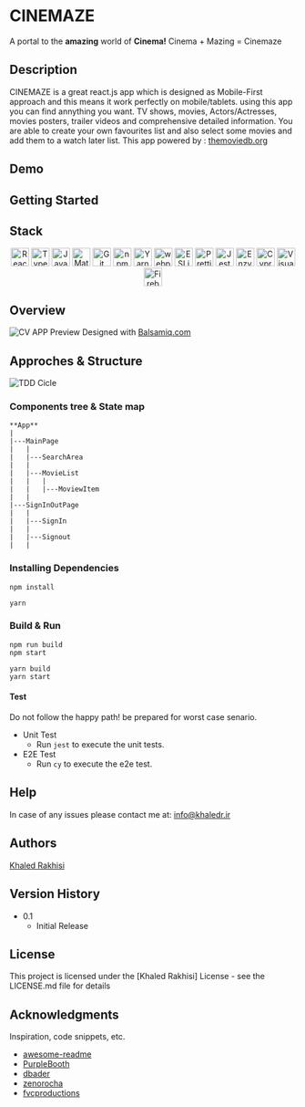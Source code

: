 # CINEMAZE

A portal to the **amazing** world of **Cinema!** Cinema + Mazing = Cinemaze

## Description

CINEMAZE is a great react.js app which is designed as Mobile-First approach and this means it work perfectly on mobile/tablets. using this app you can find annything you want. TV shows, movies, Actors/Actresses, movies posters, trailer videos and comprehensive detailed information. You are able to create your own favourites list and also select some movies and add them to a watch later list.
This app powered by : [themoviedb.org](https://api.themoviedb.org)

## Demo

## Getting Started

## Stack

<div align="center">
<a href="https://reactjs.org/" title="React"><img src="https://github.com/get-icon/geticon/raw/master/icons/react.svg" alt="React" width="32px" height="32px"></a>
<a href="https://www.typescriptlang.org/" title="Typescript"><img src="https://github.com/get-icon/geticon/raw/master/icons/typescript-icon.svg" alt="Typescript" width="32px" height="32px"></a>
<a href="https://developer.mozilla.org/en-US/docs/Web/JavaScript" title="JavaScript"><img src="https://github.com/get-icon/geticon/raw/master/icons/javascript.svg" alt="JavaScript" width="32px" height="32px"></a>
<a href="https://material-ui.com/" title="Material UI"><img src="https://github.com/get-icon/geticon/raw/master/icons/material-ui.svg" alt="Material UI" width="32px" height="32px"></a>
<a href="https://git-scm.com/" title="Git"><img src="https://github.com/get-icon/geticon/raw/master/icons/git-icon.svg" alt="Git" width="32px" height="32px"></a>
<a href="https://www.npmjs.com/" title="npm"><img src="https://github.com/get-icon/geticon/raw/master/icons/npm.svg" alt="npm" width="32px" height="32px"></a>
<a href="https://yarnpkg.com/" title="Yarn"><img src="https://github.com/get-icon/geticon/raw/master/icons/yarn.svg" alt="Yarn" width="32px" height="32px"></a>
<a href="https://webpack.js.org/" title="webpack"><img src="https://github.com/get-icon/geticon/raw/master/icons/webpack.svg" alt="webpack" width="32px" height="32px"></a>
<a href="https://eslint.org/" title="ESLint"><img src="https://github.com/get-icon/geticon/raw/master/icons/eslint.svg" alt="ESLint" width="32px" height="32px"></a>
<a href="https://prettier.io/" title="Prettier"><img src="https://github.com/get-icon/geticon/raw/master/icons/prettier.svg" alt="Prettier" width="32px" height="32px"></a>
<a href="https://jestjs.io/" title="Jest"><img src="https://github.com/get-icon/geticon/raw/master/icons/jest.svg" alt="Jest" width="32px" height="32px"></a>
<a href="https://github.com/enzymejs/enzyme" title="Enzyme"><img src="https://github.com/get-icon/geticon/raw/master/icons/enzyme.svg" alt="Enzyme" width="32px" height="32px"></a>
<a href="https://www.cypress.io/" title="Cypress"><img src="https://github.com/get-icon/geticon/raw/master/icons/cypress.svg" alt="Cypress" width="32px" height="32px"></a>
<a href="https://code.visualstudio.com/" title="Visual Studio Code"><img src="https://github.com/get-icon/geticon/raw/master/icons/visual-studio-code.svg" alt="Visual Studio Code" width="32px" height="32px"></a>
<a href="https://www.firebase.com/" title="Firebase"><img src="https://github.com/get-icon/geticon/raw/master/icons/firebase.svg" alt="Firebase" width="32px" height="32px"></a>
</div>

## Overview

![CV APP Preview](https://share.balsamiq.com/c/uMzGrHVH9KUE9xG8wqz46.png)
Designed with [Balsamiq.com](https://balsamiq.com)

## Approches & Structure

![TDD Cicle](https://marsner.com/wp-content/uploads/test-driven-development-TDD.png)

### Components tree & State map

```
**App**
|
|---MainPage
|   |
|   |---SearchArea
|   |
|   |---MovieList
|   |   |
|   |   |---MoviewItem
|   |
|---SignInOutPage
|   |
|   |---SignIn
|   |
|   |---Signout
|   |
```

### Installing Dependencies

```
npm install
```

```
yarn
```

### Build & Run

```
npm run build
npm start
```

```
yarn build
yarn start
```

#### Test

Do not follow the happy path! be prepared for worst case senario.

- Unit Test
  - Run `jest` to execute the unit tests.
- E2E Test
  - Run `cy` to execute the e2e test.

## Help

In case of any issues please contact me at: info@khaledr.ir

## Authors

[Khaled Rakhisi](https://www.linkedin.com/in/khaledrakhisi/)

## Version History

- 0.1
  - Initial Release

## License

This project is licensed under the [Khaled Rakhisi] License - see the LICENSE.md file for details

## Acknowledgments

Inspiration, code snippets, etc.

- [awesome-readme](https://github.com/matiassingers/awesome-readme)
- [PurpleBooth](https://gist.github.com/PurpleBooth/109311bb0361f32d87a2)
- [dbader](https://github.com/dbader/readme-template)
- [zenorocha](https://gist.github.com/zenorocha/4526327)
- [fvcproductions](https://gist.github.com/fvcproductions/1bfc2d4aecb01a834b46)
